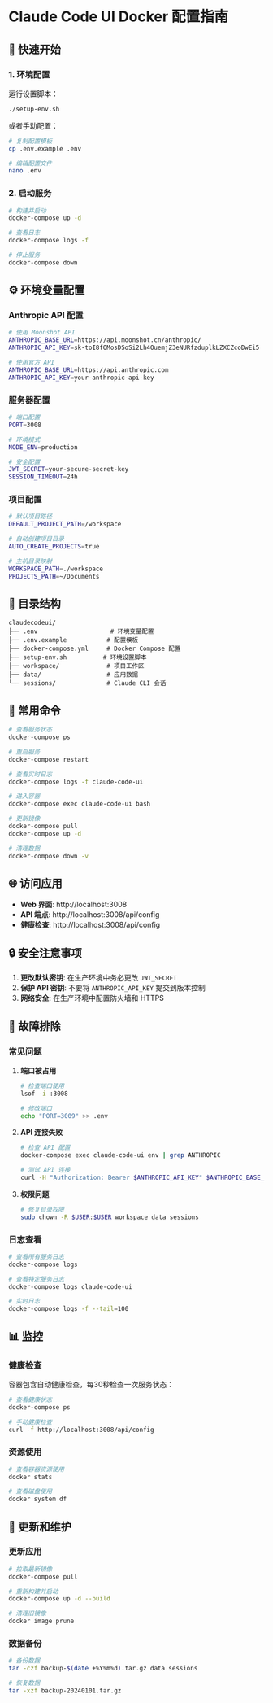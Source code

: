 # Claude Code UI Docker 配置指南

## 🚀 快速开始

### 1. 环境配置

运行设置脚本：
```bash
./setup-env.sh
```

或者手动配置：
```bash
# 复制配置模板
cp .env.example .env

# 编辑配置文件
nano .env
```

### 2. 启动服务

```bash
# 构建并启动
docker-compose up -d

# 查看日志
docker-compose logs -f

# 停止服务
docker-compose down
```

## ⚙️ 环境变量配置

### Anthropic API 配置

```bash
# 使用 Moonshot API
ANTHROPIC_BASE_URL=https://api.moonshot.cn/anthropic/
ANTHROPIC_API_KEY=sk-toI8fOMosDSoSi2Lh4OuemjZ3eNURfzduplkLZXCZcoDwEi5

# 使用官方 API
ANTHROPIC_BASE_URL=https://api.anthropic.com
ANTHROPIC_API_KEY=your-anthropic-api-key
```

### 服务器配置

```bash
# 端口配置
PORT=3008

# 环境模式
NODE_ENV=production

# 安全配置
JWT_SECRET=your-secure-secret-key
SESSION_TIMEOUT=24h
```

### 项目配置

```bash
# 默认项目路径
DEFAULT_PROJECT_PATH=/workspace

# 自动创建项目目录
AUTO_CREATE_PROJECTS=true

# 主机目录映射
WORKSPACE_PATH=./workspace
PROJECTS_PATH=~/Documents
```

## 📁 目录结构

```
claudecodeui/
├── .env                    # 环境变量配置
├── .env.example           # 配置模板
├── docker-compose.yml     # Docker Compose 配置
├── setup-env.sh          # 环境设置脚本
├── workspace/             # 项目工作区
├── data/                  # 应用数据
└── sessions/              # Claude CLI 会话
```

## 🔧 常用命令

```bash
# 查看服务状态
docker-compose ps

# 重启服务
docker-compose restart

# 查看实时日志
docker-compose logs -f claude-code-ui

# 进入容器
docker-compose exec claude-code-ui bash

# 更新镜像
docker-compose pull
docker-compose up -d

# 清理数据
docker-compose down -v
```

## 🌐 访问应用

- **Web 界面**: http://localhost:3008
- **API 端点**: http://localhost:3008/api/config
- **健康检查**: http://localhost:3008/api/config

## 🔒 安全注意事项

1. **更改默认密钥**: 在生产环境中务必更改 `JWT_SECRET`
2. **保护 API 密钥**: 不要将 `ANTHROPIC_API_KEY` 提交到版本控制
3. **网络安全**: 在生产环境中配置防火墙和 HTTPS

## 🐛 故障排除

### 常见问题

1. **端口被占用**
   ```bash
   # 检查端口使用
   lsof -i :3008
   
   # 修改端口
   echo "PORT=3009" >> .env
   ```

2. **API 连接失败**
   ```bash
   # 检查 API 配置
   docker-compose exec claude-code-ui env | grep ANTHROPIC
   
   # 测试 API 连接
   curl -H "Authorization: Bearer $ANTHROPIC_API_KEY" $ANTHROPIC_BASE_URL/v1/models
   ```

3. **权限问题**
   ```bash
   # 修复目录权限
   sudo chown -R $USER:$USER workspace data sessions
   ```

### 日志查看

```bash
# 查看所有服务日志
docker-compose logs

# 查看特定服务日志
docker-compose logs claude-code-ui

# 实时日志
docker-compose logs -f --tail=100
```

## 📊 监控

### 健康检查

容器包含自动健康检查，每30秒检查一次服务状态：

```bash
# 查看健康状态
docker-compose ps

# 手动健康检查
curl -f http://localhost:3008/api/config
```

### 资源使用

```bash
# 查看容器资源使用
docker stats

# 查看磁盘使用
docker system df
```

## 🔄 更新和维护

### 更新应用

```bash
# 拉取最新镜像
docker-compose pull

# 重新构建并启动
docker-compose up -d --build

# 清理旧镜像
docker image prune
```

### 数据备份

```bash
# 备份数据
tar -czf backup-$(date +%Y%m%d).tar.gz data sessions

# 恢复数据
tar -xzf backup-20240101.tar.gz
```
